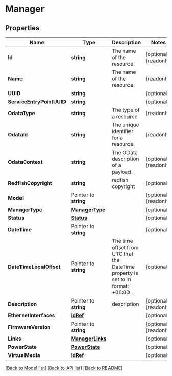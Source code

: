 # Manager

## Properties

Name | Type | Description | Notes
------------ | ------------- | ------------- | -------------
**Id** | **string** | The name of the resource. | [optional] [readonly] 
**Name** | **string** | The name of the resource. | [readonly] 
**UUID** | **string** |  | [optional] 
**ServiceEntryPointUUID** | **string** |  | [optional] 
**OdataType** | **string** | The type of a resource. | [readonly] 
**OdataId** | **string** | The unique identifier for a resource. | [readonly] 
**OdataContext** | **string** | The OData description of a payload. | [optional] [readonly] 
**RedfishCopyright** | **string** | redfish copyright | [optional] 
**Model** | Pointer to **string** |  | [optional] [readonly] 
**ManagerType** | [**ManagerType**](ManagerType.md) |  | [optional] 
**Status** | [**Status**](Status.md) |  | [optional] 
**DateTime** | Pointer to **string** |  | [optional] 
**DateTimeLocalOffset** | Pointer to **string** | The time offset from UTC that the DateTime property is set to in format: +06:00 . | [optional] 
**Description** | Pointer to **string** | description | [optional] [readonly] 
**EthernetInterfaces** | [**IdRef**](idRef.md) |  | [optional] 
**FirmwareVersion** | Pointer to **string** |  | [optional] [readonly] 
**Links** | [**ManagerLinks**](ManagerLinks.md) |  | [optional] 
**PowerState** | [**PowerState**](PowerState.md) |  | [optional] 
**VirtualMedia** | [**IdRef**](idRef.md) |  | [optional] 

[[Back to Model list]](../README.md#documentation-for-models) [[Back to API list]](../README.md#documentation-for-api-endpoints) [[Back to README]](../README.md)


